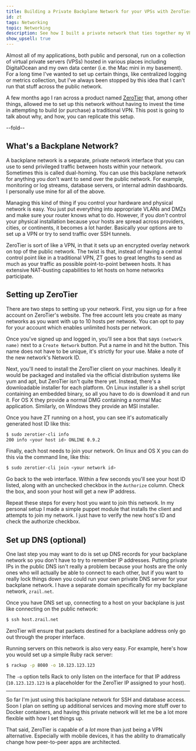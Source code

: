 ```yaml
---
title: Building a Private Backplane Network for your VPSs with ZeroTier
id: zt
tags: Networking
topic: Networking
description: See how I built a private network that ties together my VPSs and my laptop.
show_upsell: true
---
```


Almost all of my applications, both public and personal, run on a collection of virtual private servers (VPSs) hosted in various places including DigitalOcean and my own data center (i.e. the Mac mini in my basement). For a long time I've wanted to set up certain things, like centralized logging or metrics collection, but I've always been stopped by this idea that I can't run that stuff across the public network.

A few months ago I ran across a product named [ZeroTier](https://www.zerotier.com) that, among other things, allowed me to set up this network without having to invest the time in attempting to build (or purchase) a traditional VPN. This post is going to talk about why, and how, you can replicate this setup.

--fold--

## What's a Backplane Network?

A backplane network is a separate, private network interface that you can use to send privileged traffic between hosts within your network. Sometimes this is called dual-homing. You can use this backplane network for anything you don't want to send over the public network. For example, monitoring or log streams, database servers, or internal admin dashboards. I personally use mine for all of the above.

Managing this kind of thing if you control your hardware and physical network is easy. You just put everything into appropriate VLANs and DMZs and make sure your router knows what to do. However, if you *don't* control your physical installation because your hosts are spread across providers, cities, or continents, it becomes a lot harder. Basically your options are to set up a VPN or try to send traffic over SSH tunnels.

ZeroTier is sort of like a VPN, in that it sets up an encrypted overlay network on top of the public network. The twist is that, instead of having a central control point like in a traditional VPN, ZT goes to great lengths to send as much as your traffic as possible point-to-point between hosts. It has extensive NAT-busting capabilities to let hosts on home networks participate.

## Setting up ZeroTier

There are two steps to setting up your network. First, you sign up for a free account on ZeroTier's website. The free account lets you create as many networks as you want with up to 10 hosts per network. You can opt to pay for your account which enables unlimited hosts per network.

Once you've signed up and logged in, you'll see a box that says `(network name)` next to a `Create Network` button. Put a name in and hit the button. This name does not have to be unique, it's strictly for your use. Make a note of the new network's Network ID.

Next, you'll need to install the ZeroTier client on your machines. Ideally it would be packaged and installed via the official distribution systems like yum and apt, but ZeroTier isn't quite there yet. Instead, there's a downloadable installer for each platform. On Linux installer is a shell script containing an embedded binary, so all you have to do is download it and run it. For OS X they provide a normal DMG containing a normal Mac application. Similarly, on Windows they provide an MSI installer.

Once you have ZT running on a host, you can see it's automatically generated host ID like this:

```bash
$ sudo zerotier-cli info
200 info <your host id> ONLINE 0.9.2
```

Finally, each host needs to join your network. On linux and OS X you can do this via the command line, like this:

```bash
$ sudo zerotier-cli join <your network id>
```

Go back to the web interface. Within a few seconds you'll see your host ID listed, along with an unchecked checkbox in the `Authorize` column. Check the box, and soon your host will get a new IP address.

Repeat these steps for every host you want to join this network. In my personal setup I made a simple puppet module that installs the client and attempts to join my network. I just have to verify the new host's ID and check the authorize checkbox.

## Set up DNS (optional)

One last step you may want to do is set up DNS records for your backplane network so you don't have to try to remember IP addresses. Putting private IPs in the public DNS isn't really a problem because your hosts are the only ones who will actually be able to connect to each other, but if you want to really lock things down you could run your own private DNS server for your backplane network. I have a separate domain specifically for my backplane network, `zrail.net`. 

Once you have DNS set up, connecting to a host on your backplane is just like connecting on the public network:

```bash
$ ssh host.zrail.net
```

ZeroTier will ensure that packets destined for a backplane address only go out through the proper interface.

Running servers on this network is also very easy. For example, here's how you would set up a simple Ruby rack server:

```bash
$ rackup -p 8080 -o 10.123.123.123
```

The `-o` option tells Rack to only listen on the interface for that IP address (`10.123.123.123` is a placeholder for the ZeroTier IP assigned to your host).

----

So far I'm just using this backplane network for SSH and database access. Soon I plan on setting up additional services and moving more stuff over to Docker containers, and having this private network will let me be a lot more flexible with how I set things up.

That said, ZeroTier is capable of a *lot* more than just being a VPN alternative. Especially with mobile devices, it has the ability to dramatically change how peer-to-peer apps are architected.